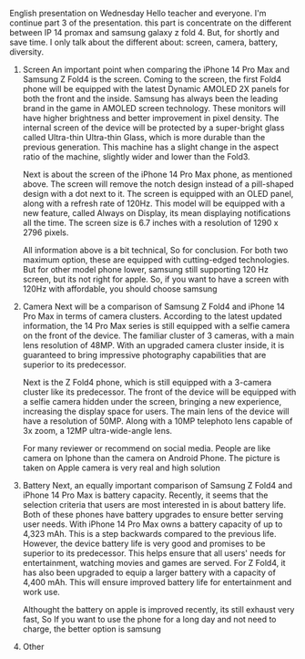English presentation on Wednesday
Hello teacher and everyone.
I'm continue part 3 of the presentation. this part is concentrate on the different between IP 14 promax and samsung galaxy z fold 4. But, for shortly and save time. I only talk about the different about: screen, camera, battery, diversity.

1. Screen
    An important point when comparing the iPhone 14 Pro Max and Samsung Z Fold4 is the screen. Coming to the screen, the first Fold4 phone will be equipped with the latest Dynamic AMOLED 2X panels for both the front and the inside. Samsung has always been the leading brand in the game in AMOLED screen technology. These monitors will have higher brightness and better improvement in pixel density. The internal screen of the device will be protected by a super-bright glass called Ultra-thin Ultra-thin Glass, which is more durable than the previous generation. This machine has a slight change in the aspect ratio of the machine, slightly wider and lower than the Fold3.
    
    Next is about the screen of the iPhone 14 Pro Max phone, as mentioned above. The screen will remove the notch design instead of a pill-shaped design with a dot next to it. The screen is equipped with an OLED panel, along with a refresh rate of 120Hz. This model will be equipped with a new feature, called Always on Display, its mean displaying notifications all the time. The screen size is 6.7 inches with a resolution of 1290 x 2796 pixels.

    All information above is a bit technical, So for conclusion. For both two maximum option, these are equipped with cutting-edged technologies. But for other model phone lower, samsung still supporting 120 Hz screen, but its not right for apple. So, if you want to have a screen with 120Hz with affordable, you should choose samsung 

2. Camera
    Next will be a comparison of Samsung Z Fold4 and iPhone 14 Pro Max in terms of camera clusters. According to the latest updated information, the 14 Pro Max series is still equipped with a selfie camera on the front of the device. The familiar cluster of 3 cameras, with a main lens resolution of 48MP. With an upgraded camera cluster inside, it is guaranteed to bring impressive photography capabilities that are superior to its predecessor.

    Next is the Z Fold4 phone, which is still equipped with a 3-camera cluster like its predecessor. The front of the device will be equipped with a selfie camera hidden under the screen, bringing a new experience, increasing the display space for users. The main lens of the device will have a resolution of 50MP. Along with a 10MP telephoto lens capable of 3x zoom, a 12MP ultra-wide-angle lens.

    For many reviewer or recommend on social media. People are like camera on Iphone than the camera on Android Phone. The picture is taken on Apple camera is very real and high solution
3. Battery
    Next, an equally important comparison of Samsung Z Fold4 and iPhone 14 Pro Max is battery capacity. Recently, it seems that the selection criteria that users are most interested in is about battery life. Both of these phones have battery upgrades to ensure better serving user needs. With iPhone 14 Pro Max owns a battery capacity of up to 4,323 mAh. This is a step backwards compared to the previous life. However, the device battery life is very good and promises to be superior to its predecessor. This helps ensure that all users' needs for entertainment, watching movies and games are served. For Z Fold4, it has also been upgraded to equip a larger battery with a capacity of 4,400 mAh. This will ensure improved battery life for entertainment and work use.

    Althought the battery on apple is improved recently, its still exhaust very fast, So If you want to use the phone for a long day and not need to charge, the better option is samsung
4. Other

